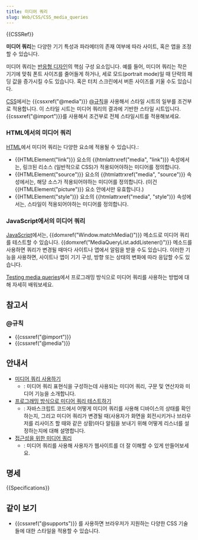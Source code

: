 ```yaml
---
title: 미디어 쿼리
slug: Web/CSS/CSS_media_queries
---
```


{{CSSRef}}

**미디어 쿼리**는 다양한 기기 특성과 파라메터의 존재 여부에 따라 사이트, 혹은 앱을 조정할 수 있습니다.

미디어 쿼리는 [반응형 디자인](/ko/docs/Web/Progressive_web_apps)의 핵심 구성 요소입니다. 예를 들어, 미디어 쿼리는 작은 기기에 맞춰 폰트 사이즈를 줄어들게 하거나, 세로 모드(portrait mode)일 때 단락의 패딩 값을 증가시킬 수도 있습니다. 혹은 터치 스크린에서 버튼 사이즈를 키울 수도 있습니다.

[CSS](/ko/docs/Web/CSS)에서는 {{cssxref("@media")}} [@규칙](/ko/docs/Web/CSS/At-rule)을 사용해서 스타일 시트의 일부를 조건부로 적용합니다. 이 스타일 시트는 미디어 쿼리의 결과에 기반한 스타일 시트입니다. {{cssxref("@import")}}를 사용해서 조건부로 전체 스타일시트를 적용해보세요.

### HTML에서의 미디어 쿼리

[HTML](/ko/docs/Web/HTML)에서 미디어 쿼리는 다양한 요소에 적용될 수 있습니다.:

- {{HTMLElement("link")}} 요소의 {{htmlattrxref("media", "link")}} 속성에서는, 링크된 리소스 (일반적으로 CSS)가 적용되어야하는 미디어를 정의합니다.
- {{HTMLElement("source")}} 요소의 {{htmlattrxref("media", "source")}} 속성에서는, 해당 소스가 적용되어야하는 미디어를 정의합니다. (이건 {{HTMLElement("picture")}} 요소 안에서만 유효합니다.)
- {{HTMLElement("style")}} 요소의 {{htmlattrxref("media", "style")}} 속성에서는, 스타일이 적용되어야하는 미디어를 정의합니다.

### JavaScript에서의 미디어 쿼리

[JavaScript](/ko/docs/Web/JavaScript)에서는, {{domxref("Window.matchMedia()")}} 메소드로 미디어 쿼리를 테스트할 수 있습니다. {{domxref("MediaQueryList.addListener()")}} 메소드를 사용하면 쿼리가 변경될 때마다 사이트나 앱에서 알림을 받을 수도 있습니다. 이러한 기능을 사용하면, 사이트나 앱이 기기 구성, 방향 또는 상태의 변화에 따라 응답할 수도 있습니다.

[Testing media queries](/ko/docs/Web/CSS/Media_Queries/Testing_media_queries)에서 프로그래밍 방식으로 미디어 쿼리를 사용하는 방법에 대해 자세히 배워보세요.

## 참고서

### @규칙

- {{cssxref("@import")}}
- {{cssxref("@media")}}

## 안내서

- [미디어 쿼리 사용하기](/ko/docs/Web/CSS/Media_Queries/Using_media_queries)
  - : 미디어 쿼리 표현식을 구성하는데 사용되는 미디어 쿼리, 구문 및 연산자와 미디어 기능을 소개합니다.
- [프로그래밍 방식으로 미디어 쿼리 테스트하기](/ko/docs/Web/CSS/Media_Queries/Testing_media_queries)
  - : 자바스크립트 코드에서 어떻게 미디어 쿼리를 사용해 디바이스의 상태를 확인하는지, 그리고 미디어 쿼리가 변경될 때(사용자가 화면을 회전시키거나 브라우저를 리사이즈 할 때와 같은 상황)마다 알림을 보내기 위해 어떻게 리스너를 설정하는지에 대해 설명합니다.
- [접근성을 위한 미디어 쿼리](/ko/docs/Web/CSS/Media_Queries/Using_Media_Queries_for_Accessibility)
  - : 미디어 쿼리를 사용해 사용자가 웹사이트를 더 잘 이해할 수 있게 만들어보세요.

## 명세

{{Specifications}}

## 같이 보기

- {{cssxref("@supports")}} 를 사용하면 브라우저가 지원하는 다양한 CSS 기술들에 대한 스타일을 적용할 수 있습니다.
